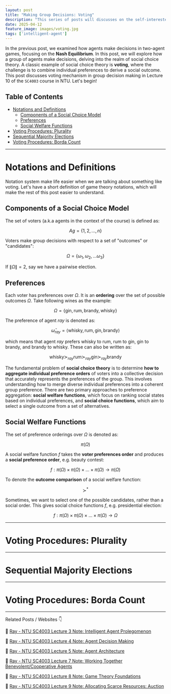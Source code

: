 ```yaml
---
layout: post
title: "Making Group Decisions: Voting"
description: "This series of posts will discusses on the self-interested agents, and how they work together. This post discusses on voting mechanism in group decision making"
date: 2025-04-12
feature_image: images/voting.jpg
tags: ['intelligent-agent']
---
```


In the previous post, we examined how agents make decisions in two-agent games, focusing on the **Nash Equilibrium**. In this post, we will explore how a group of agents make decisions, delving into the realm of social choice theory. A classic example of social choice theory is **voting**, where the challenge is to combine individual preferences to derive a social outcome. This post discusses voting mechanism in group decision making in Lecture 10 of the `SC4003` course in NTU. Let's begin!

<!--more-->

## Table of Contents

- [Notations and Definitions](#notations-and-definitions)
  - [Components of a Social Choice Model](#components-of-a-social-choice-model)
  - [Preferences](#preferences)
  - [Social Welfare Functions](#social-welfare-functions)
- [Voting Procedures: Plurality](#voting-procedures-plurality)
- [Sequential Majority Elections](#sequential-majority-elections)
- [Voting Procedures: Borda Count](#voting-procedures-borda-count)

---

# Notations and Definitions

Notation system make life easier when we are talking about something like voting. Let's have a short definition of game theory notations, which will make the rest of this post easier to understand.

## Components of a Social Choice Model

The set of voters (a.k.a agents in the context of the course) is defined as:

$$
    Ag = \{1, 2, \ldots, n\}
$$

Voters make group decisions with respect to a set of "outcomes" or "candidates":

$$
    \Omega = \{\omega_1, \omega_2, ... \omega_3\}
$$

If $\| \Omega \| = 2$, say we have a pairwise election.

## Preferences

Each voter has preferences over $\Omega$. It is an **ordering** over the set of possible outcomes $\Omega$. Take following wines as the example:

$$
    \Omega = \{ \text{gin}, \text{rum}, \text{brandy}, \text{whisky}\}
$$

The preference of agent $ray$ is denoted as:

$$
    \bar{\omega}_{ray} = \langle \text{whisky}, \text{rum}, \text{gin}, \text{brandy} \rangle
$$

which means that agent $ray$ prefers whisky to rum, rum to gin, gin to brandy, and brandy to whisky. These can also be written as:

$$
    \text{whisky} \succ_{ray} \text{rum} \succ_{ray} \text{gin} \succ_{ray} \text{brandy}
$$

The fundamental problem of **social choice theory** is to determine **how to aggregate individual preference orders** of voters into a collective decision that accurately represents the preferences of the group. This involves understanding how to merge diverse individual preferences into a coherent group preference. There are two primary approaches to preference aggregation: **social welfare functions**, which focus on ranking social states based on individual preferences, and **social choice functions**, which aim to select a single outcome from a set of alternatives.

## Social Welfare Functions

The set of preference orderings over $\Omega$ is denoted as:

$$
    \pi(\Omega)
$$

A social welfare function $f$ takes the **voter preferences order** and produces a **social preference order**, e.g. beauty contest:

$$
f: \pi(\Omega) \times \pi(\Omega) \times \ldots \times \pi(\Omega) \rightarrow \pi(\Omega)
$$

To denote the **outcome comparison** of a social welfare function:

$$
    \succ^*
$$

Sometimes, we want to select one of the possible candidates, rather than a social order. This gives social choice functions $f$, e.g. presidential election:

$$
f: \pi(\Omega) \times \pi(\Omega) \times \ldots \times \pi(\Omega) \rightarrow \Omega
$$

---

# Voting Procedures: Plurality

---

# Sequential Majority Elections

---

# Voting Procedures: Borda Count

---

Related Posts / Websites 👇

📑 [Ray - NTU SC4003 Lecture 3 Note: Intelligent Agent Prolegomenon](/Intelligent-Agent-Prolegomenon)

📑 [Ray - NTU SC4003 Lecture 4 Note: Agent Decision Making](/Agent-Decision-Making)

📑 [Ray - NTU SC4003 Lecture 5 Note: Agent Architecture](/Agent-Architecture)

📑 [Ray - NTU SC4003 Lecture 7 Note: Working Together Benevolent/Cooperative Agents](/Working-Together-Benevolent-Cooperative-Agents)

📑 [Ray - NTU SC4003 Lecture 8 Note: Game Theory Foundations](/Self-Interested-Agents-Game-Theory-Foundation)

📑 [Ray - NTU SC4003 Lecture 9 Note: Allocating Scarce Resources: Auction](Allocating-Scarce-Resources-Auction#vickrey-auctions)
